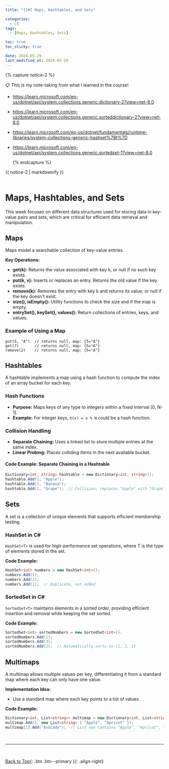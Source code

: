 ```yaml
---
title: "[C#] Maps, Hashtables, and Sets"

categories:
  - CS
tags:
  - [Maps, Hashtables, Sets]

toc: true
toc_sticky: true

date: 2024-05-29
last_modified_at: 2024-05-29
---
```


{% capture notice-2 %}

📋 This is my note-taking from what I learned in the course!

- <https://learn.microsoft.com/en-us/dotnet/api/system.collections.generic.dictionary-2?view=net-8.0>
- <https://learn.microsoft.com/en-us/dotnet/api/system.collections.generic.sorteddictionary-2?view=net-8.0>
- <https://learn.microsoft.com/en-us/dotnet/fundamentals/runtime-libraries/system-collections-generic-hashset%7Bt%7D>
- <https://learn.microsoft.com/en-us/dotnet/api/system.collections.generic.sortedset-1?view=net-8.0>

  {% endcapture %}

<div class="notice--danger">{{ notice-2 | markdownify }}</div>

<br>

# Maps, Hashtables, and Sets

This week focuses on different data structures used for storing data in key-value pairs and sets, which are critical for efficient data retrieval and manipulation.

## Maps

Maps model a searchable collection of key-value entries.

**Key Operations:**
- **get(k):** Returns the value associated with key k, or null if no such key exists.
- **put(k, v):** Inserts or replaces an entry. Returns the old value if the key exists.
- **remove(k):** Removes the entry with key k and returns its value, or null if the key doesn't exist.
- **size(), isEmpty():** Utility functions to check the size and if the map is empty.
- **entrySet(), keySet(), values():** Return collections of entries, keys, and values.

### Example of Using a Map

```plaintext
put(5, "A")  // returns null, map: {5="A"}
get(7)       // returns null, map: {5="A"}
remove(2)    // returns null, map: {5="A"}
```

## Hashtables

A hashtable implements a map using a hash function to compute the index of an array bucket for each key.

### Hash Functions

- **Purpose:** Maps keys of any type to integers within a fixed interval [0, N-1].
- **Example:** For integer keys, `h(x) = x % N` could be a hash function.

### Collision Handling

- **Separate Chaining:** Uses a linked list to store multiple entries at the same index.
- **Linear Probing:** Places colliding items in the next available bucket.

#### Code Example: Separate Chaining in a Hashtable

```csharp
Dictionary<int, string> hashtable = new Dictionary<int, string>();
hashtable.Add(1, "Apple");
hashtable.Add(2, "Banana");
hashtable.Add(1, "Grape");  // Collision, replaces "Apple" with "Grape"
```

## Sets

A set is a collection of unique elements that supports efficient membership testing.

### HashSet in C#

`HashSet<T>` is used for high-performance set operations, where T is the type of elements stored in the set.

**Code Example:**

```csharp
HashSet<int> numbers = new HashSet<int>();
numbers.Add(1);
numbers.Add(2);
numbers.Add(1);  // Duplicate, not added
```

### SortedSet in C#

`SortedSet<T>` maintains elements in a sorted order, providing efficient insertion and removal while keeping the set sorted.

**Code Example:**

```csharp
SortedSet<int> sortedNumbers = new SortedSet<int>();
sortedNumbers.Add(1);
sortedNumbers.Add(3);
sortedNumbers.Add(2);  // Automatically sorts to {1, 2, 3}
```

## Multimaps

A multimap allows multiple values per key, differentiating it from a standard map where each key can only have one value.

**Implementation Idea:**
- Use a standard map where each key points to a list of values.

**Code Example:**

```csharp
Dictionary<int, List<string>> multimap = new Dictionary<int, List<string>>();
multimap.Add(1, new List<string> { "Apple", "Apricot" });
multimap[1].Add("Avocado");  // List now contains "Apple", "Apricot", "Avocado"
```

<br>

---

<br>

[Back to Top](#){: .btn .btn--primary }{: .align-right}
